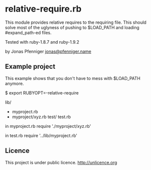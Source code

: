 relative-require.rb
===================

This module provides relative requires to the requiring file. This should solve
most of the uglyness of pushing to $LOAD_PATH and loading #expand_path-ed files.

Tested with ruby-1.8.7 and ruby-1.9.2

by Jonas Pfenniger <jonas@pfenniger.name>

Example project
---------------

This example shows that you don't have to mess with $LOAD_PATH anymore.

$ export RUBYOPT=-relative-require

lib/
* myproject.rb
* myproject/xyz.rb
test/
  test.rb

in myproject.rb
  require './myproject/xyz.rb'

in test.rb
  require '../lib/myproject.rb'

Licence
-------

This project is under public licence. http://unlicence.org

